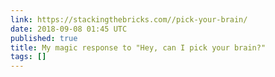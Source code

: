 ```yaml
---
link: https://stackingthebricks.com//pick-your-brain/
date: 2018-09-08 01:45 UTC
published: true
title: My magic response to "Hey, can I pick your brain?"
tags: []
---
```



